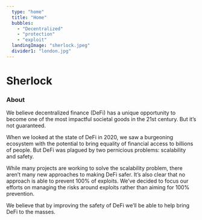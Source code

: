 ```yaml
---
  type: "home"
  title: "Home"
  bubbles:
    - "Decentralized"
    - "protection"
    - "exploit"
  landingImage: "sherlock.jpeg"
  divider1: "london.jpg"
---
```


# Sherlock

### About
We believe decentralized finance (DeFi) has a unique opportunity to become one of the most impactful societal goods in the 21st century. But it’s not guaranteed.

When we looked at the state of DeFi in 2020, we saw a burgeoning ecosystem with the potential to bring equality of financial access to billions of people. But DeFi was plagued by two pernicious problems: scalability and safety.

While many projects are working to solve the scalability problem, there aren’t many new approaches to making DeFi safer. It’s also clear that no approach is able to prevent 100% of exploits. We’ve decided to focus our efforts on managing the risks around exploits rather than aiming for 100% prevention.

We believe that by improving the safety of DeFi we’ll be able to help bring DeFi to the masses.
